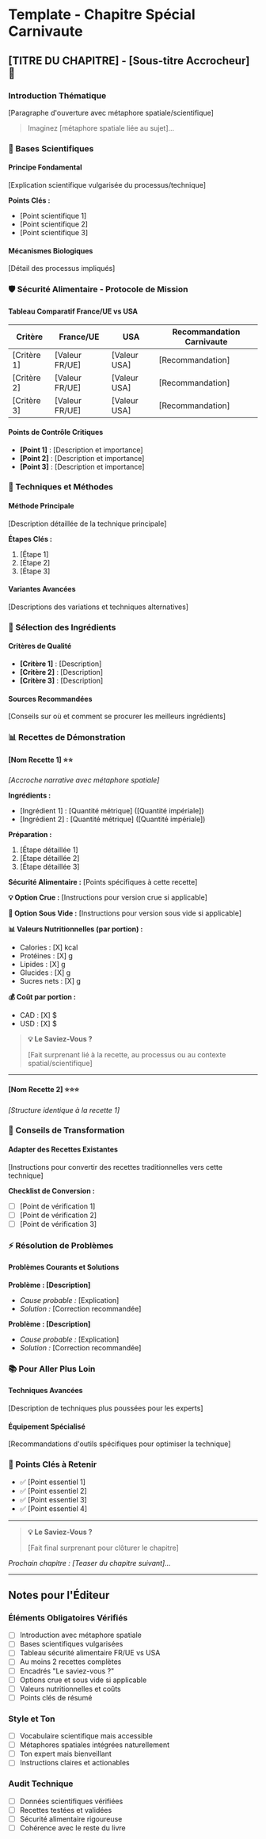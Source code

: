 # Template - Chapitre Spécial Carnivaute

## [TITRE DU CHAPITRE] - [Sous-titre Accrocheur] 🚀

### Introduction Thématique

[Paragraphe d'ouverture avec métaphore spatiale/scientifique]

> Imaginez [métaphore spatiale liée au sujet]...

### 🧬 Bases Scientifiques

#### Principe Fondamental
[Explication scientifique vulgarisée du processus/technique]

**Points Clés :**
- [Point scientifique 1]
- [Point scientifique 2] 
- [Point scientifique 3]

#### Mécanismes Biologiques
[Détail des processus impliqués]

### 🛡️ Sécurité Alimentaire - Protocole de Mission

#### Tableau Comparatif France/UE vs USA

| Critère | France/UE | USA | Recommandation Carnivaute |
|---------|-----------|-----|---------------------------|
| [Critère 1] | [Valeur FR/UE] | [Valeur USA] | [Recommandation] |
| [Critère 2] | [Valeur FR/UE] | [Valeur USA] | [Recommandation] |
| [Critère 3] | [Valeur FR/UE] | [Valeur USA] | [Recommandation] |

#### Points de Contrôle Critiques
- **[Point 1]** : [Description et importance]
- **[Point 2]** : [Description et importance]
- **[Point 3]** : [Description et importance]

### 🔬 Techniques et Méthodes

#### Méthode Principale
[Description détaillée de la technique principale]

**Étapes Clés :**
1. [Étape 1]
2. [Étape 2]
3. [Étape 3]

#### Variantes Avancées
[Descriptions des variations et techniques alternatives]

### 🥩 Sélection des Ingrédients

#### Critères de Qualité
- **[Critère 1]** : [Description]
- **[Critère 2]** : [Description]
- **[Critère 3]** : [Description]

#### Sources Recommandées
[Conseils sur où et comment se procurer les meilleurs ingrédients]

### 📊 Recettes de Démonstration

#### [Nom Recette 1] ⭐⭐
*[Accroche narrative avec métaphore spatiale]*

**Ingrédients :**
- [Ingrédient 1] : [Quantité métrique] ([Quantité impériale])
- [Ingrédient 2] : [Quantité métrique] ([Quantité impériale])

**Préparation :**
1. [Étape détaillée 1]
2. [Étape détaillée 2]
3. [Étape détaillée 3]

**Sécurité Alimentaire :**
[Points spécifiques à cette recette]

**💡 Option Crue :**
[Instructions pour version crue si applicable]

**🔬 Option Sous Vide :**
[Instructions pour version sous vide si applicable]

**📊 Valeurs Nutritionnelles (par portion) :**
- Calories : [X] kcal
- Protéines : [X] g
- Lipides : [X] g
- Glucides : [X] g
- Sucres nets : [X] g

**💰 Coût par portion :**
- CAD : [X] $
- USD : [X] $

> **💡 Le Saviez-Vous ?**
> 
> [Fait surprenant lié à la recette, au processus ou au contexte spatial/scientifique]

---

#### [Nom Recette 2] ⭐⭐⭐
*[Structure identique à la recette 1]*

### 🔧 Conseils de Transformation

#### Adapter des Recettes Existantes
[Instructions pour convertir des recettes traditionnelles vers cette technique]

**Checklist de Conversion :**
- [ ] [Point de vérification 1]
- [ ] [Point de vérification 2]
- [ ] [Point de vérification 3]

### ⚡ Résolution de Problèmes

#### Problèmes Courants et Solutions

**Problème : [Description]**
- *Cause probable :* [Explication]
- *Solution :* [Correction recommandée]

**Problème : [Description]**
- *Cause probable :* [Explication]
- *Solution :* [Correction recommandée]

### 📚 Pour Aller Plus Loin

#### Techniques Avancées
[Description de techniques plus poussées pour les experts]

#### Équipement Spécialisé
[Recommandations d'outils spécifiques pour optimiser la technique]

### 🎯 Points Clés à Retenir

- ✅ [Point essentiel 1]
- ✅ [Point essentiel 2]
- ✅ [Point essentiel 3]
- ✅ [Point essentiel 4]

---

> **💡 Le Saviez-Vous ?**
> 
> [Fait final surprenant pour clôturer le chapitre]

*Prochain chapitre : [Teaser du chapitre suivant]...*

---

## Notes pour l'Éditeur

### Éléments Obligatoires Vérifiés
- [ ] Introduction avec métaphore spatiale
- [ ] Bases scientifiques vulgarisées
- [ ] Tableau sécurité alimentaire FR/UE vs USA
- [ ] Au moins 2 recettes complètes
- [ ] Encadrés "Le saviez-vous ?"
- [ ] Options crue et sous vide si applicable
- [ ] Valeurs nutritionnelles et coûts
- [ ] Points clés de résumé

### Style et Ton
- [ ] Vocabulaire scientifique mais accessible
- [ ] Métaphores spatiales intégrées naturellement
- [ ] Ton expert mais bienveillant
- [ ] Instructions claires et actionables

### Audit Technique
- [ ] Données scientifiques vérifiées
- [ ] Recettes testées et validées
- [ ] Sécurité alimentaire rigoureuse
- [ ] Cohérence avec le reste du livre